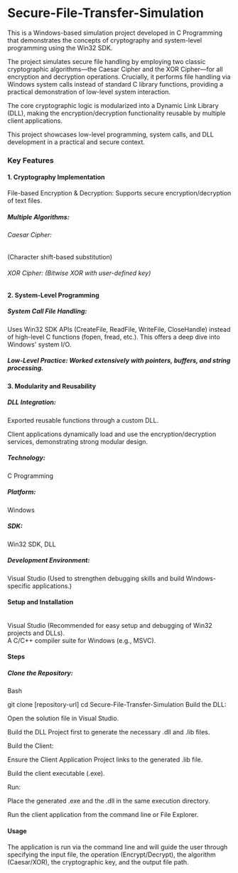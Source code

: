 # Secure-File-Transfer-Simulation

This is a Windows-based simulation project developed in C Programming that demonstrates the concepts of cryptography and system-level programming using the Win32 SDK.

The project simulates secure file handling by employing two classic cryptographic algorithms—the Caesar Cipher and the XOR Cipher—for all encryption and decryption operations. Crucially, it performs file handling via Windows system calls instead of standard C library functions, providing a practical demonstration of low-level system interaction.

The core cryptographic logic is modularized into a Dynamic Link Library (DLL), making the encryption/decryption functionality reusable by multiple client applications.

This project showcases low-level programming, system calls, and DLL development in a practical and secure context.

<h3>Key Features</h3>
<h4>1. Cryptography Implementation</h4>
File-based Encryption & Decryption: Supports secure encryption/decryption of text files.

<h5>Multiple Algorithms:</h5>

<h6>Caesar Cipher:</h6> (Character shift-based substitution)

<h6>XOR Cipher: (Bitwise XOR with user-defined key)

<h4>2. System-Level Programming</h4>
<h5>System Call File Handling:</h5> Uses Win32 SDK APIs (CreateFile, ReadFile, WriteFile, CloseHandle) instead of high-level C functions (fopen, fread, etc.). This offers a deep dive into Windows' system I/O.

<h5>Low-Level Practice: Worked extensively with pointers, buffers, and string processing.

<h4>3. Modularity and Reusability</h4>
<h5>DLL Integration:</h5> Exported reusable functions through a custom DLL.

Client applications dynamically load and use the encryption/decryption services, demonstrating strong modular design.


<h5>Technology: </h5>C Programming

<h5>Platform:</h5> Windows

<h5>SDK:</h5> Win32 SDK, DLL

<h5>Development Environment:</h5> Visual Studio (Used to strengthen debugging skills and build Windows-specific applications.)

<h4>Setup and Installation</h4>
<br>
Visual Studio (Recommended for easy setup and debugging of Win32 projects and DLLs).
<br>
A C/C++ compiler suite for Windows (e.g., MSVC).

<h4>Steps</h4>
<h5>Clone the Repository:</h5>
Bash

git clone [repository-url]
cd Secure-File-Transfer-Simulation
Build the DLL:

Open the solution file in Visual Studio.

Build the DLL Project first to generate the necessary .dll and .lib files.

Build the Client:

Ensure the Client Application Project links to the generated .lib file.

Build the client executable (.exe).

Run:

Place the generated .exe and the .dll in the same execution directory.

Run the client application from the command line or File Explorer.

<h4>Usage</h4>
The application is run via the command line and will guide the user through specifying the input file, the operation (Encrypt/Decrypt), the algorithm (Caesar/XOR), the cryptographic key, and the output file path.
